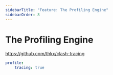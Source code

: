 ```yaml
---
sidebarTitle: "Feature: The Profiling Engine"
sidebarOrder: 8
---
```


# The Profiling Engine

https://github.com/thkx/clash-tracing

```yaml
profile:
    tracing: true
```
